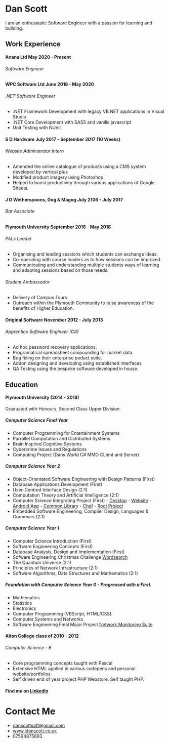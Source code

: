 # Dan Scott

I am an enthusiastic Software Engineer with a passion for learning and building.

## Work Experience
#### Anana Ltd May 2020 - Present
###### Software Engineer

#### WPC Software Ltd June 2018 - May 2020 
###### .NET Software Engineer
- .NET Framework Development with legacy VB.NET applications in Visual Studio
- .NET Core Development with SASS and vanilla javascript
- Unit Testing with NUnit

#### S D Hardware July 2017 - September 2017 (10 Weeks)
###### Website Adminstrator Intern
- Amended the online catalogue of products using a CMS system developed by vertical plus 
- Modified product imagery using Photoshop.
- Helped to boost productivity through various applications of Google Sheets. 

#### J D Wetherspoons, Gog & Magog July 2106 - July 2017 
###### Bar Associate 

#### Plymouth University September 2016 - May 2018
###### PALs Leader
- Organising and leading sessions which students can exchange ideas.
- Co-operating with course leaders as to how sessions can be improved.
- Communicating and understanding multiple students ways of learning and adapting sessions based on those needs.

###### Student Ambassador 
- Delivery of Campus Tours.
- Outreach within the Plymouth Community to raise awareness of the benefits of Higher Education.

#### Original Software November 2012 - July 2013
###### Apprentice Software Engineer (C#)
- Ad hoc password recovery applications.
- Programatical spreadsheet compounding for market data. 
- Bug fixing on their enterprise poduct suite.
- Addon designing and developing using established interfaces
- QA Testing using the bespoke software developed in house.

## Education 
#### Plymouth University (2014 - 2018)
Graduated with Honours, Second Class Upper Division. 
##### Computer Science Final Year 
- Computer Programming for Entertainment Systems
- Parrallel Computation and Distributed Systems
- Brain Inspired Cognitive Systems 
- Cybercrime Issues and Regulations
- Computing Project (Dans World C# MMO CLient and Server)

##### Computer Science Year 2
- Object-Orientated Software Engineering with Design Patterns (First)
- Database Applications Development (First)
- User-Centred Interface Design (2:1)
- Computation Theory and Artificial Intelligence (2:1)
- Computer Science Integrating Project (First) - [Desktop](https://github.com/PRCS251A/PizzaHeavenDesktop) - [Website](https://github.com/PRCS251A/PizzaHeavenWebsite) - [Android App](https://github.com/PRCS251A/PizzaHeavenDelivery) - [Common Library](https://github.com/PRCS251A/PizzaHeavenLib) - [Chef](https://github.com/PRCS251A/PizzaHeavenChef) - [Root Project](https://github.com/PRCS251A)
- Embedded Software Engineering, Compiler Design, Languages & Grammars (2:1)

##### Computer Science Year 1 
- Computer Science Introduction (First)
- Software Engineering Concepts (First)
- Database Analysis, Design and Implementation (First) 
- Sofware Engineering Christmas Challenge [Wordsearch](https://github.com/iDanScott/WordSearch)
- The Quantum Universe (2:1)
- Principles of Network Infrastructure (2:1)
- Software Algorithms, Data Structures and Mathematics (2:1)

##### Foundation with Computer Science Year 0 - Progressed with a First.
- Mathematics 
- Statistics 
- Electronics
- Computer Programming (VBScript, HTML/CSS).
- Computer Systems and Networks 
- Software Engineering Final Major Project [Network Monitoring Suite](https://github.com/iDanScott/UniProject)

#### Alton College class of 2010 - 2012
###### Computer Science - B
- Core programming concepts taught with Pascal
- Extensive HTML applied in various codepens and personal website/portfolios
- Self driven end of year project PHP Webstore. Self taught PHP.
#### Find me on [LinkedIn](https://uk.linkedin.com/in/dan-scott-03b4b93a)

# Contact Me 
- danscottsoft@gmail.com
- www.idanscott.co.uk
- 07594875693
